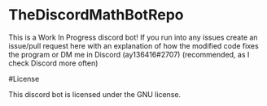 # TheDiscordMathBotRepo

This is a Work In Progress discord bot! If you run into any issues create an issue/pull request here with an explanation of how the modified code fixes the program
or DM me in Discord (ay136416#2707) (recommended, as I check Discord more often)


#License

This discord bot is licensed under the GNU license.
